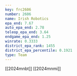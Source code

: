 ```yaml
---
key: frc2606
number: 2606
name: Irish Robotics
epa_end: 7.67
auto_epa_end: 2.78
teleop_epa_end: 3.64
endgame_epa_end: 1.25
winrate: 0.3333
district_epa_rank: 1455
district_epa_percentile: 0.1921
type: Team
---
```

[[2024mnbt]]
[[2024mnmi]]
